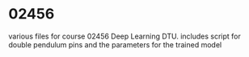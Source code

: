 # 02456
various files for course 02456 Deep Learning DTU. includes script for double pendulum pins and the parameters for the trained model
